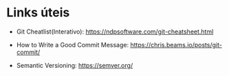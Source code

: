 # Links úteis

- Git Cheatlist(Interativo): https://ndpsoftware.com/git-cheatsheet.html

- How to Write a Good Commit Message: https://chris.beams.io/posts/git-commit/

- Semantic Versioning: https://semver.org/